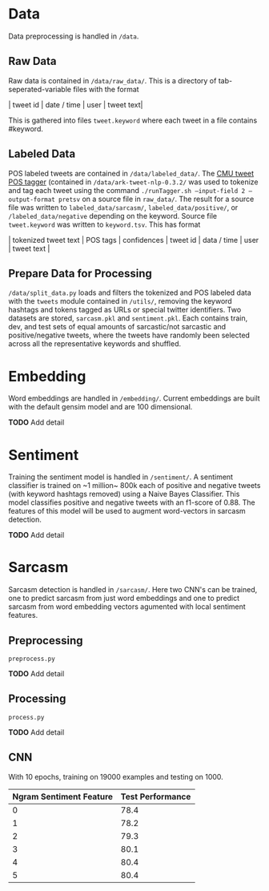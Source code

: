 # Data
Data preprocessing is handled in `/data`.

## Raw Data
Raw data is contained in `/data/raw_data/`. This is a directory of tab-seperated-variable files with the format

| tweet id | date / time | user | tweet text|

This is gathered into files `tweet.keyword` where each tweet in a file contains #keyword.

## Labeled Data
POS labeled tweets are contained in `/data/labeled_data/`. The [CMU tweet POS tagger](http://www.cs.cmu.edu/~ark/TweetNLP/) (contained in `/data/ark-tweet-nlp-0.3.2/` was used to tokenize and tag each tweet using the command `./runTagger.sh —input-field 2 —output-format pretsv` on a source file in `raw_data/`. The result for a source file was written to `labeled_data/sarcasm/`, `labeled_data/positive/`, or `/labeled_data/negative` depending on the keyword. Source file `tweet.keyword` was written to `keyword.tsv`. This has format

| tokenized tweet text | POS tags | confidences | tweet id | data / time | user | tweet text |


## Prepare Data for Processing
`/data/split_data.py` loads and filters the tokenized and POS labeled data with the `tweets` module contained in `/utils/`, removing the keyword hashtags and tokens tagged as URLs or special twitter identifiers. Two datasets are stored, `sarcasm.pkl` and `sentiment.pkl`. Each contains train, dev, and test sets of equal amounts of sarcastic/not sarcastic and positive/negative tweets, where the tweets have randomly been selected across all the representative keywords and shuffled.

# Embedding
Word embeddings are handled in `/embedding/`. Current embeddings are built with the default gensim model and are 100 dimensional.

**TODO** Add detail

# Sentiment
Training the sentiment model is handled in `/sentiment/`. A sentiment classifier is trained on ~1 million~ 800k each of positive and negative tweets (with keyword hashtags removed) using a Naive Bayes Classifier. This model classifies positive and negative tweets with an f1-score of 0.88. The features of this model will be used to augment word-vectors in sarcasm detection.

**TODO** Add detail

# Sarcasm
Sarcasm detection is handled in `/sarcasm/`. Here two CNN's can be trained, one to predict sarcasm from just word embeddings and one to predict sarcasm from word embedding vectors agumented with local sentiment features.

## Preprocessing
`preprocess.py` 

**TODO** Add detail

## Processing
`process.py`

**TODO** Add detail

## CNN

With 10 epochs, training on 19000 examples and testing on 1000.

| Ngram Sentiment Feature | Test Performance |
| ----------------------- |------------------| 
| 0 | 78.4 |
| 1 | 78.2 |
| 2 | 79.3 |
| 3 | 80.1 |
| 4 | 80.4 |
| 5 | 80.4 |
